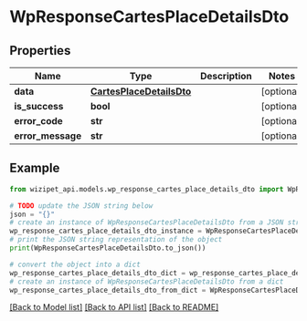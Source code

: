 # WpResponseCartesPlaceDetailsDto


## Properties

Name | Type | Description | Notes
------------ | ------------- | ------------- | -------------
**data** | [**CartesPlaceDetailsDto**](CartesPlaceDetailsDto.md) |  | [optional] 
**is_success** | **bool** |  | [optional] 
**error_code** | **str** |  | [optional] 
**error_message** | **str** |  | [optional] 

## Example

```python
from wizipet_api.models.wp_response_cartes_place_details_dto import WpResponseCartesPlaceDetailsDto

# TODO update the JSON string below
json = "{}"
# create an instance of WpResponseCartesPlaceDetailsDto from a JSON string
wp_response_cartes_place_details_dto_instance = WpResponseCartesPlaceDetailsDto.from_json(json)
# print the JSON string representation of the object
print(WpResponseCartesPlaceDetailsDto.to_json())

# convert the object into a dict
wp_response_cartes_place_details_dto_dict = wp_response_cartes_place_details_dto_instance.to_dict()
# create an instance of WpResponseCartesPlaceDetailsDto from a dict
wp_response_cartes_place_details_dto_from_dict = WpResponseCartesPlaceDetailsDto.from_dict(wp_response_cartes_place_details_dto_dict)
```
[[Back to Model list]](../README.md#documentation-for-models) [[Back to API list]](../README.md#documentation-for-api-endpoints) [[Back to README]](../README.md)


